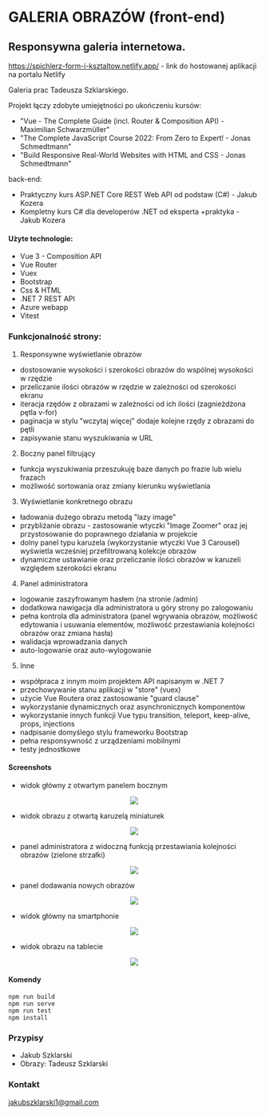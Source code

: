 # GALERIA OBRAZÓW (front-end)

## Responsywna galeria internetowa.

https://spichlerz-form-i-ksztaltow.netlify.app/ - link do hostowanej aplikacji na portalu Netlify

Galeria prac Tadeusza Szklarskiego.

Projekt łączy zdobyte umiejętności po ukończeniu kursów:

- "Vue - The Complete Guide (incl. Router & Composition API) - Maximilian Schwarzmüller"
- "The Complete JavaScript Course 2022: From Zero to Expert! - Jonas Schmedtmann"
- "Build Responsive Real-World Websites with HTML and CSS - Jonas Schmedtmann"

back-end:

- Praktyczny kurs ASP.NET Core REST Web API od podstaw (C#) - Jakub Kozera
- Kompletny kurs C# dla developerów .NET od eksperta +praktyka - Jakub Kozera

#### Użyte technologie:

- Vue 3 - Composition API
- Vue Router
- Vuex
- Bootstrap
- Css & HTML
- .NET 7 REST API
- Azure webapp
- Vitest

### Funkcjonalność strony:

1. Responsywne wyświetlanie obrazów

- dostosowanie wysokości i szerokości obrazów do wspólnej wysokości w rzędzie
- przeliczanie ilości obrazów w rzędzie w zależności od szerokości ekranu
- iteracja rzędów z obrazami w zależności od ich ilości (zagnieżdżona pętla v-for)
- paginacja w stylu "wczytaj więcej" dodaje kolejne rzędy z obrazami do pętli
- zapisywanie stanu wyszukiwania w URL

2. Boczny panel filtrujący

- funkcja wyszukiwania przeszukuję baze danych po frazie lub wielu frazach
- możliwość sortowania oraz zmiany kierunku wyświetlania

3. Wyświetlanie konkretnego obrazu

- ładowania dużego obrazu metodą "lazy image"
- przybliżanie obrazu - zastosowanie wtyczki "Image Zoomer" oraz jej przystosowanie do poprawnego działania w projekcie
- dolny panel typu karuzela (wykorzystanie wtyczki Vue 3 Carousel) wyświetla wcześniej przefiltrowaną kolekcje obrazów
- dynamiczne ustawianie oraz przeliczanie ilości obrazów w karuzeli względem szerokości ekranu

4. Panel administratora

- logowanie zaszyfrowanym hasłem (na stronie /admin)
- dodatkowa nawigacja dla administratora u góry strony po zalogowaniu
- pełna kontrola dla administratora (panel wgrywania obrazów, możliwość edytowania i usuwania elementów, możliwość przestawiania kolejności obrazów oraz zmiana hasła)
- walidacja wprowadzania danych
- auto-logowanie oraz auto-wylogowanie

5. Inne

- współpraca z innym moim projektem API napisanym w .NET 7
- przechowywanie stanu aplikacji w "store" (vuex)
- użycie Vue Routera oraz zastosowanie "guard clause"
- wykorzystanie dynamicznych oraz asynchronicznych komponentów
- wykorzystanie innych funkcji Vue typu transition, teleport, keep-alive, props, injections
- nadpisanie domyślego stylu frameworku Bootstrap
- pełna responsywność z urządzeniami mobilnymi
- testy jednostkowe

#### Screenshots

- widok główny z otwartym panelem bocznym

<p align="center">
  <img src="/src/screenshots/1.png" />
</p>

- widok obrazu z otwartą karuzelą miniaturek

<p align="center">
  <img src="/src/screenshots/2.png" />
</p>

- panel administratora z widoczną funkcją przestawiania kolejności obrazów (zielone strzałki)

<p align="center">
  <img src="/src/screenshots/3.png" />
</p>

- panel dodawania nowych obrazów

<p align="center">
  <img src="/src/screenshots/4.png" />
</p>

- widok główny na smartphonie

<p align="center">
  <img src="/src/screenshots/5.png" />
</p>

- widok obrazu na tablecie

<p align="center">
  <img src="/src/screenshots/6.png" />
</p>

#### Komendy

```
npm run build
npm run serve
npm run test
npm install
```

### Przypisy

- Jakub Szklarski
- Obrazy: Tadeusz Szklarski

### Kontakt

jakubszklarski1@gmail.com
